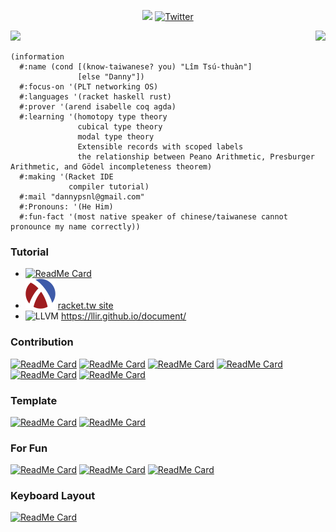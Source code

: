 <p align="center">
  <a href="https://github.com/dannypsnl?tab=followers"><img src="https://img.shields.io/github/followers/dannypsnl?style=social"></a>
  <a href="https://twitter.com/dannypsnl"><img src="https://img.shields.io/twitter/follow/dannypsnl?style=social" alt="Twitter"></a>
</p>

<img align="right" src="https://github-readme-stats.vercel.app/api/top-langs/?username=dannypsnl&hide=HTML,css,Rust,Go,JavaScript&theme=prussian" />
<img src="https://github-readme-stats.vercel.app/api?username=dannypsnl&show_icons=true&theme=prussian" />

```racket
(information
  #:name (cond [(know-taiwanese? you) "Lîm Tsú-thuàn"]
               [else "Danny"])
  #:focus-on '(PLT networking OS)
  #:languages '(racket haskell rust)
  #:prover '(arend isabelle coq agda)
  #:learning '(homotopy type theory
               cubical type theory
               modal type theory
               Extensible records with scoped labels
               the relationship between Peano Arithmetic, Presburger Arithmetic, and Gödel incompleteness theorem)
  #:making '(Racket IDE
             compiler tutorial)
  #:mail "dannypsnl@gmail.com"
  #:Pronouns: '(He Him)
  #:fun-fact '(most native speaker of chinese/taiwanese cannot pronounce my name correctly))
```

### Tutorial

- [![ReadMe Card](https://github-readme-stats.vercel.app/api/pin/?username=dannypsnl&repo=write-a-programming-language)](https://github.com/dannypsnl/write-a-programming-language)
- ![Racket](https://github.com/spdegabrielle/spdegabrielle/raw/master/racket.svg) [racket.tw site](https://racket.tw)
- ![LLVM](https://llvm.org/img/DragonSmall.png) https://llir.github.io/document/

### Contribution

[![ReadMe Card](https://github-readme-stats.vercel.app/api/pin/?username=racket-tw&repo=sauron)](https://github.com/racket-tw/sauron)
[![ReadMe Card](https://github-readme-stats.vercel.app/api/pin/?username=dannypsnl&repo=incr)](https://github.com/dannypsnl/incr)
[![ReadMe Card](https://github-readme-stats.vercel.app/api/pin/?username=llir&repo=llvm)](https://github.com/llir/llvm)
[![ReadMe Card](https://github-readme-stats.vercel.app/api/pin/?username=dannypsnl&repo=extend)](https://github.com/dannypsnl/extend)
[![ReadMe Card](https://github-readme-stats.vercel.app/api/pin/?username=dannypsnl&repo=plt-research)](https://github.com/dannypsnl/plt-research)
[![ReadMe Card](https://github-readme-stats.vercel.app/api/pin/?username=dannypsnl&repo=inductive)](https://github.com/dannypsnl/inductive)

### Template

[![ReadMe Card](https://github-readme-stats.vercel.app/api/pin/?username=dannypsnl&repo=template-scribble-pdf)](https://github.com/dannypsnl/template-scribble-pdf)
[![ReadMe Card](https://github-readme-stats.vercel.app/api/pin/?username=dannypsnl&repo=racket-project)](https://github.com/dannypsnl/racket-project)

### For Fun

[![ReadMe Card](https://github-readme-stats.vercel.app/api/pin/?username=dannypsnl&repo=raytracer)](https://github.com/dannypsnl/raytracer)
[![ReadMe Card](https://github-readme-stats.vercel.app/api/pin/?username=racket-tw&repo=cc)](https://github.com/racket-tw/cc)
[![ReadMe Card](https://github-readme-stats.vercel.app/api/pin/?username=dannypsnl&repo=little-scheme)](https://github.com/dannypsnl/little-scheme)

### Keyboard Layout

[![ReadMe Card](https://github-readme-stats.vercel.app/api/pin/?username=dannypsnl&repo=planck_layout)](https://github.com/dannypsnl/planck_layout)
